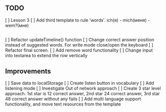 ## TODO
[ ] Lesson 3
[ ] Add third template to rule 'words'. ich(я) - mich(меня) - wem?(мне)
##
[ ] Refactor updateTimeline() function
[ ] Change correct answer position instead of suggested words. For write mode close/open the keyboard
[ ] Refactor final screen.
[ ] Add remove word functionality
[ ] Change input into textarea to extend the row vertically
## Improvements
[ ] Save data to localStorage
[ ] Create listen button in vocabulary
[ ] Add listening mode
[ ] Investigate Out of network approach
[ ] Create 3 star level approach. 1st star is 12 correct answer, 2nd star 24 correct answer, 3rd star 48 correct answer without any fails
[ ] Add multi language support functionality, and move text resources from the template

